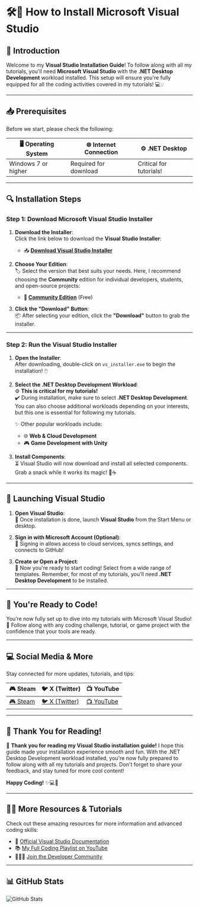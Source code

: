 # 🛠️🚀 **How to Install Microsoft Visual Studio** 

## 📜 **Introduction**

Welcome to my **Visual Studio Installation Guide**! To follow along with all my tutorials, you'll need **Microsoft Visual Studio** with the **.NET Desktop Development** workload installed. This setup will ensure you're fully equipped for all the coding activities covered in my tutorials! 💻💡

---

## 📥 **Prerequisites**

Before we start, please check the following:

| 🖥️ **Operating System** | 🌐 **Internet Connection** | ⚙️ **.NET Desktop** |
|-------------------------|----------------------------|---------------------|
| Windows 7 or higher      | Required for download       | Critical for tutorials!  |

---

## 🔍 **Installation Steps**

### Step 1: **Download Microsoft Visual Studio Installer**

1. **Download the Installer**:  
   Click the link below to download the **Visual Studio Installer**:
   - 📥 [**Download Visual Studio Installer**](https://visualstudio.microsoft.com/)

2. **Choose Your Edition**:  
   🏷️ Select the version that best suits your needs. Here, I recommend choosing the **Community** edition for individual developers, students, and open-source projects:
   - **💚 [Community Edition](https://visualstudio.microsoft.com/vs/community/)** (Free)  

3. **Click the "Download" Button**:  
   📦 After selecting your edition, click the **"Download"** button to grab the installer.

---

### Step 2: **Run the Visual Studio Installer**

1. **Open the Installer**:  
   After downloading, double-click on `vs_installer.exe` to begin the installation! 🖱️

2. **Select the .NET Desktop Development Workload**:  
   ⚙️ **This is critical for my tutorials!**  
   ✔️ During installation, make sure to select **.NET Desktop Development**.  
   You can also choose additional workloads depending on your interests, but this one is essential for following my tutorials.

   ✨ Other popular workloads include:
   - 🌐 **Web & Cloud Development**
   - 🎮 **Game Development with Unity**

3. **Install Components**:  
   ⏳ Visual Studio will now download and install all selected components. Grab a snack while it works its magic! 🍕☕

---

## 🚀 **Launching Visual Studio**

1. **Open Visual Studio**:  
   🎉 Once installation is done, launch **Visual Studio** from the Start Menu or desktop.

2. **Sign in with Microsoft Account (Optional)**:  
   🔑 Signing in allows access to cloud services, syncs settings, and connects to GitHub!

3. **Create or Open a Project**:  
   📂 Now you're ready to start coding! Select from a wide range of templates. Remember, for most of my tutorials, you'll need **.NET Desktop Development** to be installed.

---

## 🎉 **You're Ready to Code!**

You’re now fully set up to dive into my tutorials with Microsoft Visual Studio! 🚀 Follow along with any coding challenge, tutorial, or game project with the confidence that your tools are ready.

---

## 💻 **Social Media & More**

Stay connected for more updates, tutorials, and tips:

| 🎮 **Steam** | 🐦 **X (Twitter)** | 📺 **YouTube** |
|--------------|----------------|---------------|
| [🎮 Steam](https://store.steampowered.com/) | [🐦 X (Twitter)](https://x.com/) | [📺 YouTube](https://youtube.com/) |

---

## 📝 **Thank You for Reading!**

🙏 **Thank you for reading my Visual Studio installation guide!** I hope this guide made your installation experience smooth and fun. With the .NET Desktop Development workload installed, you're now fully prepared to follow along with all my tutorials and projects. Don't forget to share your feedback, and stay tuned for more cool content!

**Happy Coding!** ✨💻🚀

---

## 🧑‍🏫 **More Resources & Tutorials**

Check out these amazing resources for more information and advanced coding skills:

- 🌟 [Official Visual Studio Documentation](https://docs.microsoft.com/en-us/visualstudio/)
- 📚 [My Full Coding Playlist on YouTube](https://youtube.com/)
- 🧑‍🤝‍🧑 [Join the Developer Community](https://developercommunity.visualstudio.com/)

---

## 📊 **GitHub Stats** 

![GitHub Stats](https://github-readme-stats.vercel.app/api?username=YourUsername&show_icons=true&theme=radical)
